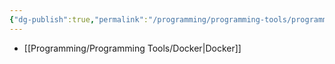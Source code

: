 ```yaml
---
{"dg-publish":true,"permalink":"/programming/programming-tools/programming-tools/"}
---
```



- [[Programming/Programming Tools/Docker\|Docker]]


